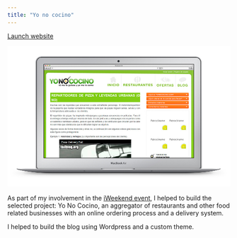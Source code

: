 ```yaml
---
title: "Yo no cocino"
---
```


<p class="work-links">
<a class="btn icon icon-external" href="http://www.yonococino.com/blog/" target="_blank">Launch website</a>
</p>

![](./images/1.jpg)

As part of my involvement in the [iWeekend event](http://iweekend.org/en), I helped to build the selected project: Yo No Cocino, an aggregator of restaurants and other food related businesses with an online ordering process and a delivery system.

I helped to build the blog using Wordpress and a custom theme.
